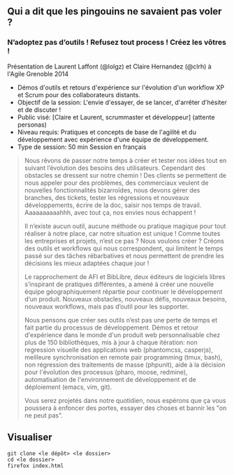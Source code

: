 ## Qui a dit que les pingouins ne savaient pas voler ?
### N’adoptez pas d’outils ! Refusez tout process ! Créez les vôtres !

Présentation de Laurent Laffont (@lolgz) et Claire Hernandez (@clrh) à l'Agile Grenoble 2014

* Démos d'outils et retours d'expérience sur l'évolution d'un workflow XP et Scrum pour des collaborateurs distants.
* Objectif de la session: 	L'envie d'essayer, de se lancer, d'arrêter d'hésiter et de discuter !
* Public visé:	[Claire et Laurent, scrummaster et développeur] (attente personas)
* Niveau requis:	Pratiques et concepts de base de l'agilité et du développement avec expérience d'une équipe de développement.
* Type de session:	50 min Session en français

> Nous rêvons de passer notre temps à créer et tester nos idées tout en suivant l’évolution des besoins des utilisateurs. Cependant des obstacles se dressent sur notre chemin ! Des clients se permettent de nous appeler pour des problèmes, des commerciaux veulent de nouvelles fonctionnalités bizarroïdes, nous devons gérer des branches, des tickets, tester les régressions et nouveaux développements, écrire de la doc, saisir nos temps de travail. Aaaaaaaaaahhh, avec tout ça, nos envies nous échappent !
> 
> Il n’existe aucun outil, aucune méthode ou pratique magique pour tout réaliser à notre place, car notre situation est unique ! Comme toutes les entreprises et projets, n’est ce pas ? Nous voulons créer ? Créons des outils et workflows qui nous correspondent, qui limitent le temps passé sur des tâches rébarbatives et nous permettent de prendre les décisions les mieux adaptées chaque jour !
> 
> Le rapprochement de AFI et BibLibre, deux éditeurs de logiciels libres s’inspirant de pratiques différentes, a amené à créer une nouvelle équipe géographiquement répartie pour continuer le développement d’un produit. Nouveaux obstacles, nouveaux défis, nouveaux besoins, nouveaux workflows, mais pas d’outil pour les supporter.
> 
> Nous pensons que créer ses outils n’est pas une perte de temps et fait partie du processus de développement. Démos et retour d'expérience dans le monde d'un produit web personnalisable chez plus de 150 bibliothèques, mis à jour à chaque itération: non regression visuelle des applications web (phantomcss, casperjs), meilleure synchronisation en remote pair programming (tmux, bash), non régression des traitements de masse (phpunit), aide à la décision pour l'évolution des processus (pharo, moose, redmine), automatisation de l'environnement de développement et de déploiement (emacs, vim, git).
> 
> Vous serez projetés dans notre quotidien, nous espérons que ça vous poussera à enfoncer des portes, essayer des choses et bannir les "on ne peut pas".

## Visualiser

```
git clone <le dépôt> <le dossier>
cd <le dossier>
firefox index.html
```


